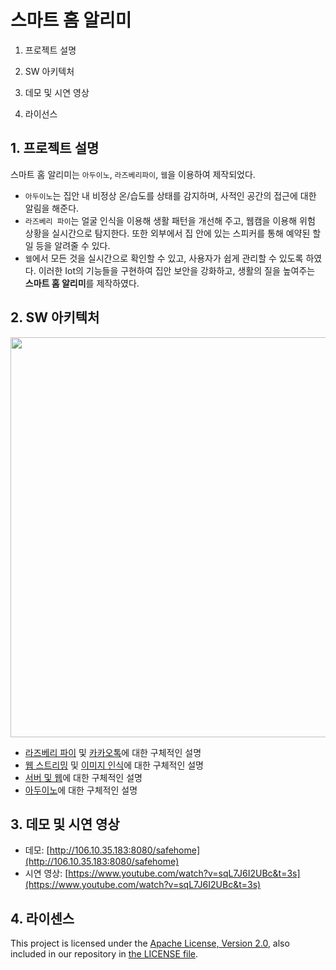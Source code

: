 # 스마트 홈 알리미

1. 프로젝트 설명

2. SW 아키텍처

3. 데모 및 시연 영상

4. 라이선스

## 1. 프로젝트 설명
스마트 홈 알리미는 `아두이노`, `라즈베리파이`, `웹`을 이용하여 제작되었다.
- `아두이노`는 집안 내 비정상 온/습도를 상태를 감지하며, 사적인 공간의 접근에 대한 알림을 해준다.
- `라즈베리 파이`는 얼굴 인식을 이용해 생활 패턴을 개선해 주고, 웹캠을 이용해 위험 상황을 실시간으로 탐지한다. 또한 외부에서 집 안에 있는 스피커를 통해 예약된 할 일 등을 알려줄 수 있다.
- `웹`에서 모든 것을 실시간으로 확인할 수 있고, 사용자가 쉽게 관리할 수 있도록 하였다.
이러한 Iot의 기능들을 구현하여 집안 보안을 강화하고, 생활의 질을 높여주는 **스마트 홈 알리미**를 제작하였다.

## 2. SW 아키텍처
<p align="center">
    <img src="/Contest/SmartHomeNotification/resources/image/Architecture.png", width="640">
</p>

- [라즈베리 파이](https://github.com/khw5123/Study/tree/master/Contest/SmartHomeNotification/RaspberryPi) 및 [카카오톡](https://github.com/khw5123/Study/tree/master/Contest/SmartHomeNotification/KakaoTalk)에 대한 구체적인 설명
- [웹 스트리밍](https://github.com/khw5123/Study/tree/master/Contest/SmartHomeNotification/WebStreaming) 및 [이미지 인식](https://github.com/khw5123/Study/tree/master/Contest/SmartHomeNotification/FaceRecognition)에 대한 구체적인 설명
- [서버 및 웹](https://github.com/khw5123/Study/tree/master/Contest/SmartHomeNotification/WebServer)에 대한 구체적인 설명
- [아두이노](https://github.com/khw5123/Study/tree/master/Contest/SmartHomeNotification/Arduino)에 대한 구체적인 설명

## 3. 데모 및 시연 영상
- 데모: [http://106.10.35.183:8080/safehome](http://106.10.35.183:8080/safehome)
- 시연 영상: [https://www.youtube.com/watch?v=sqL7J6I2UBc&t=3s](https://www.youtube.com/watch?v=sqL7J6I2UBc&t=3s)

## 4. 라이센스
This project is licensed under the [Apache License, Version 2.0](https://www.apache.org/licenses/LICENSE-2.0), also included in our repository in [the LICENSE file](https://github.com/khw5123/SmartHomeNotification/blob/master/LICENSE).
